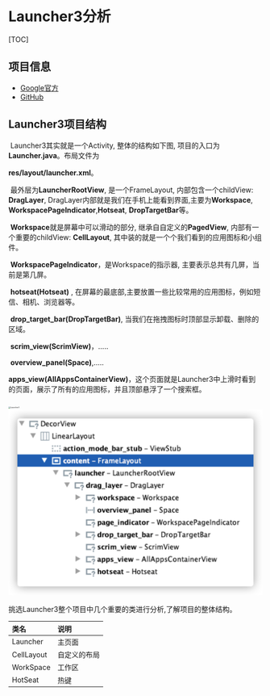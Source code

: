 # Launcher3分析

[TOC]

## 项目信息

* [Google官方](https://android.googlesource.com/platform/packages/apps/Launcher3/)
* [GitHub](https://github.com/zaze359/Launcher3)



## Launcher3项目结构



​	Launcher3其实就是一个Activity,  整体的结构如下图, 项目的入口为**Launcher.java**。布局文件为

**res/layout/launcher.xml**。

​	最外层为**LauncherRootView**, 是一个FrameLayout, 内部包含一个childView: **DragLayer**, DragLayer内部就是我们在手机上能看到界面,主要为**Workspace**, **WorkspacePageIndicator**,**Hotseat**, **DropTargetBar**等。

​	**Workspace**就是屏幕中可以滑动的部分, 继承自自定义的**PagedView**, 内部有一个重要的childView: **CellLayout**, 其中装的就是一个个我们看到的应用图标和小组件。

​	**WorkspacePageIndicator**，是Workspace的指示器, 主要表示总共有几屏，当前是第几屏。

​	**hotseat(Hotseat)** , 在屏幕的最底部,主要放置一些比较常用的应用图标，例如短信、相机、浏览器等。

​	**drop_target_bar(DropTargetBar)**,  当我们在拖拽图标时顶部显示卸载、删除的区域。

​	**scrim_view(ScrimView)**，.....

​	**overview_panel(Space)**,.....

​	**apps_view(AllAppsContainerView)**，这个页面就是Launcher3中上滑时看到的页面，展示了所有的应用图标，并且顶部悬浮了一个搜索框。

<img src="assets/Launcher3.png" alt="Launcher3" style="zoom: 25%;" />

<img src="assets/Launcherxml布局分析.png" alt="Launcherxml布局分析" style="zoom:50%;" />





挑选Launcher3整个项目中几个重要的类进行分析,了解项目的整体结构。

| 类名       | 说明         |
| :--------- | :----------- |
| Launcher   | 主页面       |
| CellLayout | 自定义的布局 |
| WorkSpace  | 工作区       |
| HotSeat    | 热键         |



